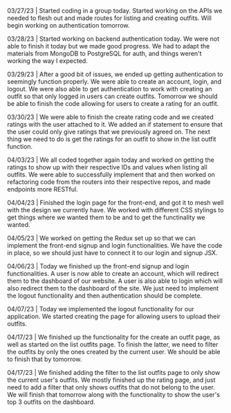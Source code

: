 03/27/23 | Started coding in a group today. Started working on the APIs we needed to flesh out and made routes for listing and creating outfits. Will begin working on authentication tomorrow.


03/28/23 | Started working on backend authentication today. We were not able to finish it today but we made good progress. We had to adapt the materials from MongoDB to PostgreSQL for auth, and things weren't working the way I expected.


03/29/23 | After a good bit of issues, we ended up getting authentication to seemingly function properly. We were able to create an account, login, and logout. We were also able to get authentication to work with creating an outfit so that only logged in users can create outfits. Tomorrow we should be able to finish the code allowing for users to create a rating for an outfit.


03/30/23 | We were able to finish the create rating code and we created ratings with the user attached to it. We added an if statement to ensure that the user could only give ratings that we previously agreed on. The next thing we need to do is get the ratings for an outfit to show in the list outfit function.


04/03/23 | We all coded together again today and worked on getting the ratings to show up with their respective IDs and values when listing all outfits. We were able to successfully implement that and then worked on refactoring code from the routers into their respective repos, and made endpoints more RESTful.


04/04/23 | Finished the login page for the front-end, and got it to mesh well with the design we currently have. We worked with different CSS stylings to get things where we wanted them to be and to get the functinality we wanted.


04/05/23 | We worked on getting the Redux set up so that we can implement the front-end signup and login functionalities. We have the code in place, so we should just have to connect it to our login and signup JSX.


04/06/23 | Today we finished up the front-end signup and login functionalities. A user is now able to create an account, which will redirect them to the dashboard of our website. A user is also able to login which will also redirect them to the dashboard of the site. We just need to implement the logout functionality and then authentication should be complete.


04/07/23 | Today we implemented the logout functionality for our application. We started creating the page for allowing users to upload their outfits.


04/17/23 | We finished up the functionality for the create an outfit page, as well as started on the list outfits page. To finish the latter, we need to filter the outfits by only the ones created by the current user. We should be able to finish that by tomorrow.


04/17/23 | We finished adding the filter to the list outfits page to only show the current user's outfits. We mostly finished up the rating page, and just need to add a filter that only shows outfits that do not belong to the user. We will finish that tomorrow along with the functionality to show the user's top 3 outfits on the dashboard.
